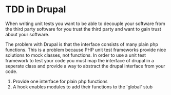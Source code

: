 # TDD in Drupal

When writing unit tests you want to be able to decouple your software from the third party software for you trust the third party and want to gain trust about your software.

The problem with Drupal is that the interface consists of many plain php functions. This is a problem because PHP unit test frameworks provide nice solutions to mock classes, not functions. In order to use a unit test framework to test your code you must map the interface of drupal in a seperate class and provide a way to abstract the drupal interface from your code.

1. Provide one interface for plain php functions
2. A hook enables modules to add their functions to the 'global' stub